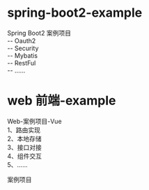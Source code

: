 # spring-boot2-example
  Spring Boot2 案例项目  
-- Oauth2  
-- Security  
-- Mybatis  
-- RestFul  
-- ......

# web 前端-example
  Web-案例项目-Vue  
1、路由实现  
2、本地存储  
3、接口对接  
4、组件交互  
5、......

案例项目

